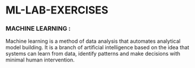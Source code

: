# ML-LAB-EXERCISES

### MACHINE LEARNING :
 Machine learning is a method of data analysis that automates analytical model building. It is a branch of artificial intelligence based on the idea that systems can learn from data, identify patterns and make decisions with minimal human intervention.
